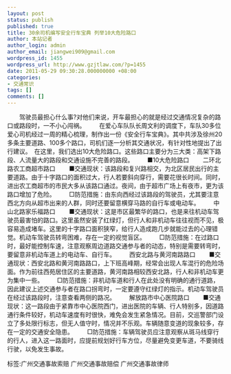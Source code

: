 ```yaml
---
layout: post
status: publish
published: true
title: 30余司机编写安全行车宝典 列举10大危险路口
author: 本站记者
author_login: admin
author_email: jiangwei909@gmail.com
wordpress_id: 1455
wordpress_url: http://www.gzjtlaw.com/?p=1455
date: 2011-05-29 09:30:28.000000000 +08:00
categories:
- 交通常识
tags: []
comments: []
---
```

　　驾驶员最担心什么事?对他们来说，开车最担心的就是经过交通情况复杂的路口或路段时，一不小心闯祸。　　在爱心车队队长周文利的调度下，车队30多位爱心司机经过一周的精心梳理，制作出一份《安全行车宝典》。其中共涉及徐州20多条主要道路、100多个路口，司机们逐一分析其交通状况，有针对性地提出了出行建议。　在这里，我们选出10大危险路口。这些路口主要分为三大类：高架下路段、人流量大的路段和交通设施不完善的路段。　　■10大危险路口　　二环北路农工商超市路口　　■交通现状：该路段和复兴路相交，为北区居民出行的主要道路。由于十字路口的面积过大，行人若要斜向穿行，需要花很长时间。同时，进出农工商超市的市民大多从该路口通过。夜间，由于超市广场上有夜市，更为该路口增加了危险。　　□防范措施：由东向西经过该路段的驾驶员，尤其要注意西北方向从超市出来的人群，同时还要留意横穿马路的自行车或电动车。　　中山北路家乐福路口　　■交通现状：这是市区最繁华的路口，也是来往机动车驾驶员最害怕的路口。这里虽然安装了红绿灯，但行人和非机动车往往视而不见，极容易造成堵车。这里的十字路口面积狭窄，给行人造成跑几步就能过去的心理错觉。机动车驾驶员转弯困难，存在一定的视觉盲区。　　□防范措施：在过路口时，最好能控制车速，注意观察周边道路交通参与者的动态，特别是需要转弯时，要留意非机动车道上的电动车、自行车。　　西安北路与黄河南路路口　　■交通现状：西安北路和黄河南路路口，上下班高峰期，经常会出现人车混行的危险场面。作为前往西苑居住区的主要道路，黄河南路相较西安北路，行人和非机动车更为集中一些。　　□防范措施：非机动车道和行人在此处没有明确的通行道路，因此建议上述交通参与者在路口拐弯时，一定要遵守红绿灯的指示。机动车驾驶员在经过该路段时，注意查看两侧的路况。　　解放路市中心医院路口　　■交通现状：这一路段由于紧靠市中心医院西门，进出医院的车辆、行人特别多，因道路通行条件较好，机动车速度有时很快，难免会发生紧急情况。目前，交巡警部门设立了多处限行标志，但无人值守时，情况并不乐观。车辆随意变道的现象较多，存在一定的交通安全隐患。　　□防范措施：车辆驾驶员应注意观察从斑马线穿行的行人，进入这一路面时，应提前规划好行车方位，尽量避免变更车道，不要骑线行驶，以免发生事故。标签:广州交通事故索赔 广州交通事故赔偿 广州交通事故律师
